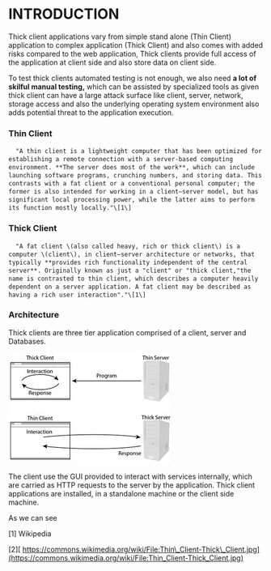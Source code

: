 # INTRODUCTION

Thick client applications vary from simple stand alone \(Thin Client\) application to complex application \(Thick Client\) and also comes with added risks compared to the web application, Thick clients provide full access of the application at client side and also store data on client side.

To test thick clients automated testing is not enough, we also need **a lot of skilful manual testing,** which can be assisted by specialized tools as given thick client can have a  large attack surface like client, server, network, storage access and also the underlying operating system environment also adds potential threat to the application execution.

### Thin Client <a id="including-chapters"></a>

      "A thin client is a lightweight computer that has been optimized for establishing a remote connection with a server-based computing environment. **The server does most of the work**, which can include launching software programs, crunching numbers, and storing data. This contrasts with a fat client or a conventional personal computer; the former is also intended for working in a client–server model, but has significant local processing power, while the latter aims to perform its function mostly locally."\[1\]  


### Thick Client <a id="deleting-a-chapter"></a>

      "A fat client \(also called heavy, rich or thick client\) is a computer \(client\), in client–server architecture or networks, that typically **provides rich functionality independent of the central server**. Originally known as just a "client" or "thick client,"the name is contrasted to thin client, which describes a computer heavily dependent on a server application. A fat client may be described as having a rich user interaction"."\[1\]  


### Architecture <a id="auto-saving"></a>

Thick clients are three tier application comprised of a client, server and Databases. 

![Thin Client and Thick Client \[2\]](.gitbook/assets/image.png)

The client use the GUI provided to interact with services internally, which are carried as HTTP requests to the server by the application. Thick client applications are installed, in a standalone machine or the client side machine.

As we can see

\[1\] Wikipedia 

\[2\][ https://commons.wikimedia.org/wiki/File:Thin\_Client-Thick\_Client.jpg](https://commons.wikimedia.org/wiki/File:Thin_Client-Thick_Client.jpg)




